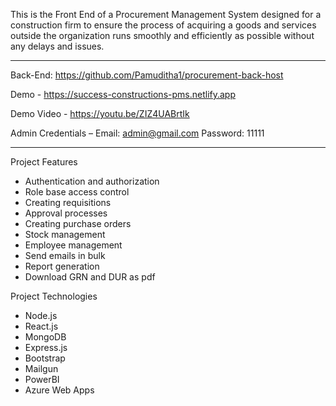 This is the Front End of a Procurement Management System designed for a construction firm to ensure the process of acquiring a goods and services outside the organization runs smoothly and efficiently as possible without any delays and issues.

--------------------------------------------------------------------------------------------------------------------------------------------------------------

Back-End: https://github.com/Pamuditha1/procurement-back-host

Demo - https://success-constructions-pms.netlify.app

Demo Video - https://youtu.be/ZIZ4UABrtIk

Admin Credentials –
    Email: admin@gmail.com
    Password: 11111

--------------------------------------------------------------------------------------------------------------------------------------------------------------

Project Features

- Authentication and authorization
- Role base access control
- Creating requisitions
- Approval processes
- Creating purchase orders
- Stock management
- Employee management
- Send emails in bulk
- Report generation
- Download GRN and DUR as pdf

Project Technologies

- Node.js
- React.js
- MongoDB
- Express.js
- Bootstrap
- Mailgun
- PowerBI
- Azure Web Apps
